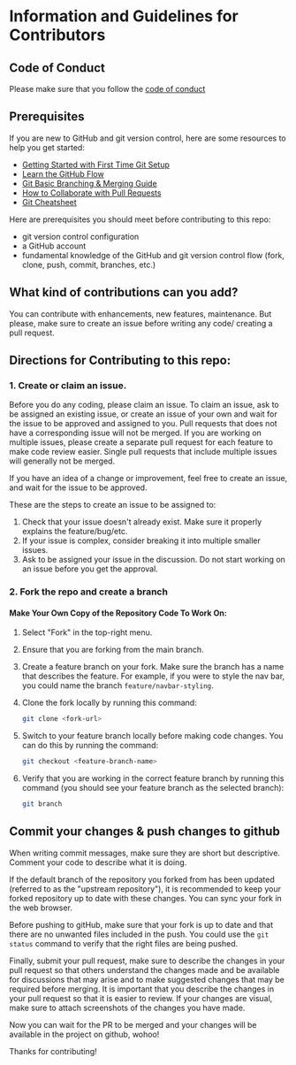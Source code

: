 # Information and Guidelines for Contributors


## Code of Conduct

Please make sure that you follow the [code of conduct](/CODE_OF_CONDUCT.md)

## Prerequisites

If you are new to GitHub and git version control, here are some resources to help you get started:

- [Getting Started with First Time Git Setup](https://git-scm.com/book/en/v2/Getting-Started-First-Time-Git-Setup)
- [Learn the GitHub Flow](https://docs.github.com/en/get-started/quickstart/github-flow)
- [Git Basic Branching & Merging Guide](https://git-scm.com/book/en/v2/Git-Branching-Basic-Branching-and-Merging)
- [How to Collaborate with Pull Requests](https://docs.github.com/en/github/collaborating-with-pull-requests)
- [Git Cheatsheet](https://education.github.com/git-cheat-sheet-education.pdf)

Here are prerequisites you should meet before contributing to this repo:

- git version control configuration
- a GitHub account
- fundamental knowledge of the GitHub and git version control flow (fork, clone, push, commit, branches, etc.)

## What kind of contributions can you add?

You can contribute with enhancements, new features, maintenance. But please, make sure to create an issue before writing any code/ creating a pull request. 


## Directions for Contributing to this repo: 

### 1. Create or claim an issue. 
Before you do any coding, please claim an issue. To claim an issue, ask to be assigned an existing issue, or create an issue of your own and wait for the issue to be approved and assigned to you. Pull requests that does not have a corresponding issue will not be merged. If you are working on multiple issues, please create a separate pull request for each feature to make code review easier. Single pull requests that include multiple issues will generally not be merged. 

If you have an idea of a change or improvement, feel free to create an issue, and wait for the issue to be approved.

These are the steps to create an issue to be assigned to:

1. Check that your issue doesn't already exist. Make sure it properly explains the feature/bug/etc. 
2. If your issue is complex, consider breaking it into multiple smaller issues.
3. Ask to be assigned your issue in the discussion. Do not start working on an issue before you get the approval.

### 2. Fork the repo and create a branch
#### Make Your Own Copy of the Repository Code To Work On:

1. Select "Fork" in the top-right menu.
2. Ensure that you are forking from the main branch.
3. Create a feature branch on your fork. Make sure the branch has a name that describes the feature. For example, if you were to style the nav bar, you could name the branch `feature/navbar-styling`.
4. Clone the fork locally by running this command:

    ```sh
    git clone <fork-url>
    ```

5. Switch to your feature branch locally before making code changes. You can do this by running the command:

    ```sh
    git checkout <feature-branch-name>
    ```

6. Verify that you are working in the correct feature branch by running this command (you should see your feature branch as the selected branch):

    ```sh
    git branch
    ```

## Commit your changes & push changes to github
When writing commit messages, make sure they are short but descriptive. Comment your code to describe what it is doing. 

If the default branch of the repository you forked from has been updated (referred to as the "upstream repository"), it is recommended to keep your forked repository up to date with these changes. You can sync your fork in the web browser. 

Before pushing to gitHub, make sure that your fork is up to date and that there are no unwanted files included in the push. You could use the `git status` command to verify that the right files are being pushed.

Finally, submit your pull request, make sure to describe the changes in your pull request so that others understand the changes made and be available for discussions that may arise and to make suggested changes that may be required before merging. It is important that you describe the changes in your pull request so that it is easier to review. If your changes are visual, make sure to attach screenshots of the changes you have made.

Now you can wait for the PR to be merged and your changes will be available in the project on github, wohoo! 

Thanks for contributing!
